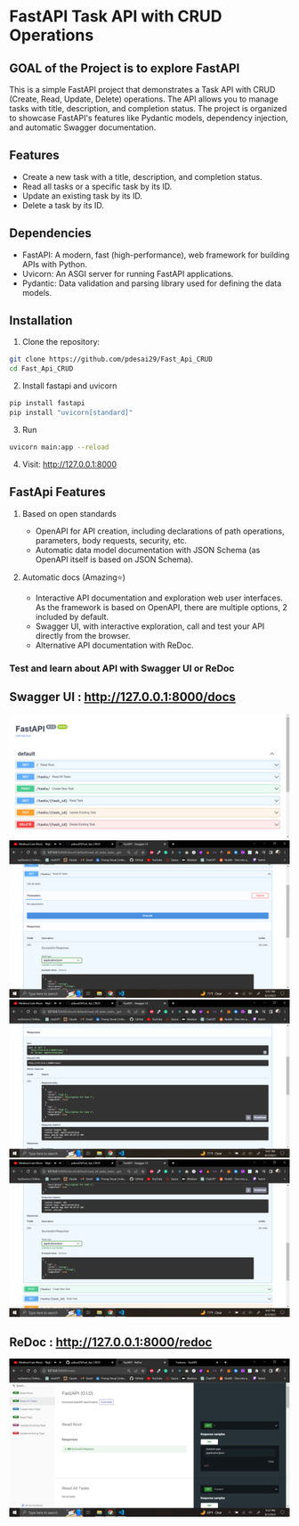# FastAPI Task API with CRUD Operations
## GOAL of the Project is to explore FastAPI

This is a simple FastAPI project that demonstrates a Task API with CRUD (Create, Read, Update, Delete) operations. The API allows you to manage tasks with title, description, and completion status. The project is organized to showcase FastAPI's features like Pydantic models, dependency injection, and automatic Swagger documentation.

## Features

- Create a new task with a title, description, and completion status.
- Read all tasks or a specific task by its ID.
- Update an existing task by its ID.
- Delete a task by its ID.


## Dependencies
- FastAPI: A modern, fast (high-performance), web framework for building APIs with Python.
- Uvicorn: An ASGI server for running FastAPI applications.
- Pydantic: Data validation and parsing library used for defining the data models.
## Installation

1. Clone the repository:

```bash
git clone https://github.com/pdesai29/Fast_Api_CRUD
cd Fast_Api_CRUD

```

2. Install fastapi and uvicorn 

```bash 
pip install fastapi
pip install "uvicorn[standard]"
```

3. Run 
```bash
uvicorn main:app --reload
```

4. Visit: http://127.0.0.1:8000

## FastApi Features

1. Based on open standards
    - OpenAPI for API creation, including declarations of path operations, parameters, body requests, security, etc.
    - Automatic data model documentation with JSON Schema (as OpenAPI itself is based on JSON Schema).
  
2. Automatic docs (Amazing⭐)
    - Interactive API documentation and exploration web user interfaces. As the framework is based on OpenAPI, there are multiple options, 2 included by default.
    - Swagger UI, with interactive exploration, call and test your API directly from the browser.
    - Alternative API documentation with ReDoc.

### Test and learn about API with Swagger UI or ReDoc

## Swagger UI : http://127.0.0.1:8000/docs
<img src="./imgs/1.png">
<img src="./imgs/2.png">
<img src="./imgs/3.png">
<img src="./imgs/4.png">

## ReDoc : http://127.0.0.1:8000/redoc 
<img src="./imgs/5.png">



